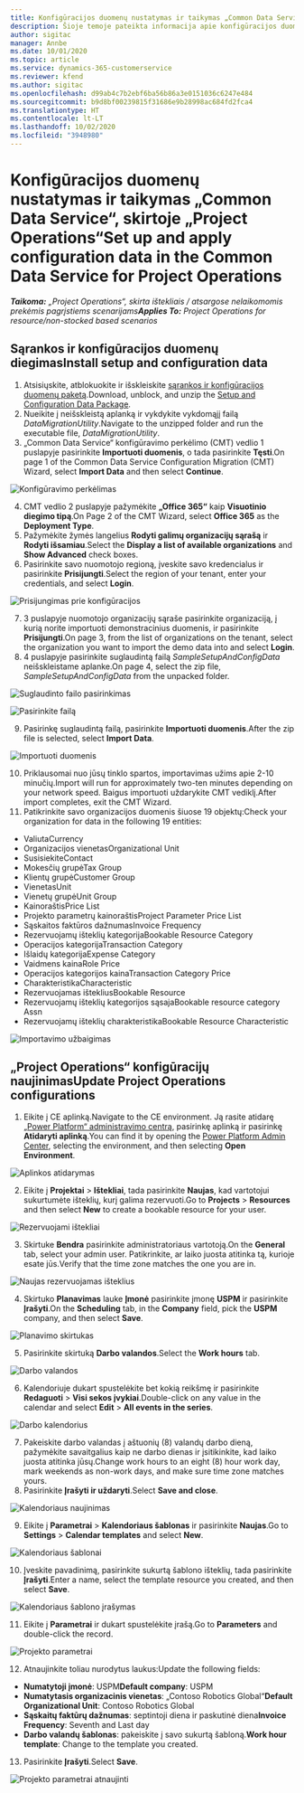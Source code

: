 ```yaml
---
title: Konfigūracijos duomenų nustatymas ir taikymas „Common Data Service“, skirtoje „Project Operations“
description: Šioje temoje pateikta informacija apie konfigūracijos duomenų nustatymą ir taikymą dalyje „Project Operations“.
author: sigitac
manager: Annbe
ms.date: 10/01/2020
ms.topic: article
ms.service: dynamics-365-customerservice
ms.reviewer: kfend
ms.author: sigitac
ms.openlocfilehash: d99ab4c7b2ebf6ba56b86a3e0151036c6247e484
ms.sourcegitcommit: b9d8bf00239815f31686e9b28998ac684fd2fca4
ms.translationtype: HT
ms.contentlocale: lt-LT
ms.lasthandoff: 10/02/2020
ms.locfileid: "3948980"
---
```

# <a name="set-up-and-apply-configuration-data-in-the-common-data-service-for-project-operations"></a><span data-ttu-id="637cc-103">Konfigūracijos duomenų nustatymas ir taikymas „Common Data Service“, skirtoje „Project Operations“</span><span class="sxs-lookup"><span data-stu-id="637cc-103">Set up and apply configuration data in the Common Data Service for Project Operations</span></span>

<span data-ttu-id="637cc-104">_**Taikoma:** „Project Operations“, skirta ištekliais / atsargose nelaikomomis prekėmis pagrįstiems scenarijams_</span><span class="sxs-lookup"><span data-stu-id="637cc-104">_**Applies To:** Project Operations for resource/non-stocked based scenarios_</span></span>

## <a name="install-setup-and-configuration-data"></a><span data-ttu-id="637cc-105">Sąrankos ir konfigūracijos duomenų diegimas</span><span class="sxs-lookup"><span data-stu-id="637cc-105">Install setup and configuration data</span></span>

1. <span data-ttu-id="637cc-106">Atsisiųskite, atblokuokite ir išskleiskite [sąrankos ir konfigūracijos duomenų paketą](https://download.microsoft.com/download/1/3/4/1349369c-6209-42b7-b3b4-5be0e67cacd8/ProjOpsSampleSetupData-%20Integrated%20UR1.zip).</span><span class="sxs-lookup"><span data-stu-id="637cc-106">Download, unblock, and unzip the [Setup and Configuration Data Package](https://download.microsoft.com/download/1/3/4/1349369c-6209-42b7-b3b4-5be0e67cacd8/ProjOpsSampleSetupData-%20Integrated%20UR1.zip).</span></span>
2. <span data-ttu-id="637cc-107">Nueikite į neišskleistą aplanką ir vykdykite vykdomąjį failą *DataMigrationUtility*.</span><span class="sxs-lookup"><span data-stu-id="637cc-107">Navigate to the unzipped folder and run the executable file, *DataMigrationUtility*.</span></span>
3. <span data-ttu-id="637cc-108">„Common Data Service“ konfigūravimo perkėlimo (CMT) vedlio 1 puslapyje pasirinkite **Importuoti duomenis**, o tada pasirinkite **Tęsti**.</span><span class="sxs-lookup"><span data-stu-id="637cc-108">On page 1 of the Common Data Service Configuration Migration (CMT) Wizard, select **Import Data** and then select **Continue**.</span></span>

![Konfigūravimo perkėlimas](./media/1ConfigurationMigration.png)

4. <span data-ttu-id="637cc-110">CMT vedlio 2 puslapyje pažymėkite **„Office 365“** kaip **Visuotinio diegimo tipą**.</span><span class="sxs-lookup"><span data-stu-id="637cc-110">On Page 2 of the CMT Wizard, select **Office 365** as the **Deployment Type**.</span></span>
5. <span data-ttu-id="637cc-111">Pažymėkite žymės langelius **Rodyti galimų organizacijų sąrašą** ir **Rodyti išsamiau**.</span><span class="sxs-lookup"><span data-stu-id="637cc-111">Select the **Display a list of available organizations** and **Show Advanced** check boxes.</span></span>
6. <span data-ttu-id="637cc-112">Pasirinkite savo nuomotojo regioną, įveskite savo kredencialus ir pasirinkite **Prisijungti**.</span><span class="sxs-lookup"><span data-stu-id="637cc-112">Select the region of your tenant, enter your credentials, and select **Login**.</span></span>

![Prisijungimas prie konfigūracijos](./media/2ConfigurationSignin.png)

7. <span data-ttu-id="637cc-114">3 puslapyje nuomotojo organizacijų sąraše pasirinkite organizaciją, į kurią norite importuoti demonstracinius duomenis, ir pasirinkite **Prisijungti**.</span><span class="sxs-lookup"><span data-stu-id="637cc-114">On page 3, from the list of organizations on the tenant, select the organization you want to import the demo data into and select **Login**.</span></span>
8. <span data-ttu-id="637cc-115">4 puslapyje pasirinkite suglaudintą failą *SampleSetupAndConfigData* neišskleistame aplanke.</span><span class="sxs-lookup"><span data-stu-id="637cc-115">On page 4, select the zip file, *SampleSetupAndConfigData* from the unpacked folder.</span></span>

![Suglaudinto failo pasirinkimas](./media/3ZipFile.png)

![Pasirinkite failą](./media/4SelectAFile.png)

9. <span data-ttu-id="637cc-118">Pasirinkę suglaudintą failą, pasirinkite **Importuoti duomenis**.</span><span class="sxs-lookup"><span data-stu-id="637cc-118">After the zip file is selected, select **Import Data**.</span></span>

![Importuoti duomenis](./media/5ImportData.png)

10. <span data-ttu-id="637cc-120">Priklausomai nuo jūsų tinklo spartos, importavimas užims apie 2-10 minučių.</span><span class="sxs-lookup"><span data-stu-id="637cc-120">Import will run for approximately two-ten minutes depending on your network speed.</span></span> <span data-ttu-id="637cc-121">Baigus importuoti uždarykite CMT vediklį.</span><span class="sxs-lookup"><span data-stu-id="637cc-121">After import completes, exit the CMT Wizard.</span></span> 
11. <span data-ttu-id="637cc-122">Patikrinkite savo organizacijos duomenis šiuose 19 objektų:</span><span class="sxs-lookup"><span data-stu-id="637cc-122">Check your organization for data in the following 19 entities:</span></span>

  - <span data-ttu-id="637cc-123">Valiuta</span><span class="sxs-lookup"><span data-stu-id="637cc-123">Currency</span></span>
  - <span data-ttu-id="637cc-124">Organizacijos vienetas</span><span class="sxs-lookup"><span data-stu-id="637cc-124">Organizational Unit</span></span>
  - <span data-ttu-id="637cc-125">Susisiekite</span><span class="sxs-lookup"><span data-stu-id="637cc-125">Contact</span></span>
  - <span data-ttu-id="637cc-126">Mokesčių grupė</span><span class="sxs-lookup"><span data-stu-id="637cc-126">Tax Group</span></span>
  - <span data-ttu-id="637cc-127">Klientų grupė</span><span class="sxs-lookup"><span data-stu-id="637cc-127">Customer Group</span></span>
  - <span data-ttu-id="637cc-128">Vienetas</span><span class="sxs-lookup"><span data-stu-id="637cc-128">Unit</span></span>
  - <span data-ttu-id="637cc-129">Vienetų grupė</span><span class="sxs-lookup"><span data-stu-id="637cc-129">Unit Group</span></span>
  - <span data-ttu-id="637cc-130">Kainoraštis</span><span class="sxs-lookup"><span data-stu-id="637cc-130">Price List</span></span>
  - <span data-ttu-id="637cc-131">Projekto parametrų kainoraštis</span><span class="sxs-lookup"><span data-stu-id="637cc-131">Project Parameter Price List</span></span>
  - <span data-ttu-id="637cc-132">Sąskaitos faktūros dažnumas</span><span class="sxs-lookup"><span data-stu-id="637cc-132">Invoice Frequency</span></span>
  - <span data-ttu-id="637cc-133">Rezervuojamų išteklių kategorija</span><span class="sxs-lookup"><span data-stu-id="637cc-133">Bookable Resource Category</span></span>
  - <span data-ttu-id="637cc-134">Operacijos kategorija</span><span class="sxs-lookup"><span data-stu-id="637cc-134">Transaction Category</span></span>
  - <span data-ttu-id="637cc-135">Išlaidų kategorija</span><span class="sxs-lookup"><span data-stu-id="637cc-135">Expense Category</span></span>
  - <span data-ttu-id="637cc-136">Vaidmens kaina</span><span class="sxs-lookup"><span data-stu-id="637cc-136">Role Price</span></span>
  - <span data-ttu-id="637cc-137">Operacijos kategorijos kaina</span><span class="sxs-lookup"><span data-stu-id="637cc-137">Transaction Category Price</span></span>
  - <span data-ttu-id="637cc-138">Charakteristika</span><span class="sxs-lookup"><span data-stu-id="637cc-138">Characteristic</span></span>
  - <span data-ttu-id="637cc-139">Rezervuojamas išteklius</span><span class="sxs-lookup"><span data-stu-id="637cc-139">Bookable Resource</span></span>
  - <span data-ttu-id="637cc-140">Rezervuojamų išteklių kategorijos sąsaja</span><span class="sxs-lookup"><span data-stu-id="637cc-140">Bookable resource category Assn</span></span>
  - <span data-ttu-id="637cc-141">Rezervuojamų išteklių charakteristika</span><span class="sxs-lookup"><span data-stu-id="637cc-141">Bookable Resource Characteristic</span></span>

![Importavimo užbaigimas](./media/6CompleteImport.png)

## <a name="update-project-operations-configurations"></a><span data-ttu-id="637cc-143">„Project Operations“ konfigūracijų naujinimas</span><span class="sxs-lookup"><span data-stu-id="637cc-143">Update Project Operations configurations</span></span>

1. <span data-ttu-id="637cc-144">Eikite į CE aplinką.</span><span class="sxs-lookup"><span data-stu-id="637cc-144">Navigate to the CE environment.</span></span> <span data-ttu-id="637cc-145">Ją rasite atidarę [„Power Platform“ administravimo centrą](https://admin.powerplatform.microsoft.com/environments), pasirinkę aplinką ir pasirinkę **Atidaryti aplinką**.</span><span class="sxs-lookup"><span data-stu-id="637cc-145">You can find it by opening the [Power Platform Admin Center](https://admin.powerplatform.microsoft.com/environments), selecting the environment, and then selecting **Open Environment**.</span></span> 

![Aplinkos atidarymas](./media/7OpenEnvironment.png)

2. <span data-ttu-id="637cc-147">Eikite į **Projektai** > **Ištekliai**, tada pasirinkite **Naujas**, kad vartotojui sukurtumėte išteklių, kurį galima rezervuoti.</span><span class="sxs-lookup"><span data-stu-id="637cc-147">Go to **Projects** > **Resources** and then select **New** to create a bookable resource for your user.</span></span>

![Rezervuojami ištekliai](./media/8BookableResources.png)

3. <span data-ttu-id="637cc-149">Skirtuke **Bendra** pasirinkite administratoriaus vartotoją.</span><span class="sxs-lookup"><span data-stu-id="637cc-149">On the **General** tab, select your admin user.</span></span> <span data-ttu-id="637cc-150">Patikrinkite, ar laiko juosta atitinka tą, kurioje esate jūs.</span><span class="sxs-lookup"><span data-stu-id="637cc-150">Verify that the time zone matches the one you are in.</span></span> 

![Naujas rezervuojamas išteklius](./media/9NewBookableResource.png)

4. <span data-ttu-id="637cc-152">Skirtuko **Planavimas** lauke **Įmonė** pasirinkite įmonę **USPM** ir pasirinkite **Įrašyti**.</span><span class="sxs-lookup"><span data-stu-id="637cc-152">On the **Scheduling** tab, in the **Company** field, pick the **USPM** company, and then select **Save**.</span></span> 

![Planavimo skirtukas](./media/10SchedulingTab.png)

5. <span data-ttu-id="637cc-154">Pasirinkite skirtuką **Darbo valandos**.</span><span class="sxs-lookup"><span data-stu-id="637cc-154">Select the **Work hours** tab.</span></span>  

![Darbo valandos](./media/11WorkHours.png)

6. <span data-ttu-id="637cc-156">Kalendoriuje dukart spustelėkite bet kokią reikšmę ir pasirinkite **Redaguoti** > **Visi sekos įvykiai**.</span><span class="sxs-lookup"><span data-stu-id="637cc-156">Double-click on any value in the calendar and select **Edit** > **All events in the series**.</span></span> 

![Darbo kalendorius](./media/12WorkCalendar.png)

7. <span data-ttu-id="637cc-158">Pakeiskite darbo valandas į aštuonių (8) valandų darbo dieną, pažymėkite savaitgalius kaip ne darbo dienas ir įsitikinkite, kad laiko juosta atitinka jūsų.</span><span class="sxs-lookup"><span data-stu-id="637cc-158">Change work hours to an eight (8) hour work day, mark weekends as non-work days, and make sure time zone matches yours.</span></span> 
8. <span data-ttu-id="637cc-159">Pasirinkite **Įrašyti ir uždaryti**.</span><span class="sxs-lookup"><span data-stu-id="637cc-159">Select **Save and close**.</span></span>

![Kalendoriaus naujinimas](./media/13UpdateCalendar.png)

9. <span data-ttu-id="637cc-161">Eikite į **Parametrai** > **Kalendoriaus šablonas** ir pasirinkite **Naujas**.</span><span class="sxs-lookup"><span data-stu-id="637cc-161">Go to **Settings** > **Calendar templates** and select **New**.</span></span>
 
 ![Kalendoriaus šablonai](./media/14CalendarTemplates.png)
 
 10. <span data-ttu-id="637cc-163">Įveskite pavadinimą, pasirinkite sukurtą šablono išteklių, tada pasirinkite **Įrašyti**.</span><span class="sxs-lookup"><span data-stu-id="637cc-163">Enter a name, select the template resource you created, and then select **Save**.</span></span> 
 
 ![Kalendoriaus šablono įrašymas](./media/15SaveCalendarTemplate.png)
 
 11. <span data-ttu-id="637cc-165">Eikite į **Parametrai** ir dukart spustelėkite įrašą.</span><span class="sxs-lookup"><span data-stu-id="637cc-165">Go to **Parameters** and double-click the record.</span></span> 
 
 ![Projekto parametrai](./media/16ProjectParameters.png)
 
12. <span data-ttu-id="637cc-167">Atnaujinkite toliau nurodytus laukus:</span><span class="sxs-lookup"><span data-stu-id="637cc-167">Update the following fields:</span></span>

 - <span data-ttu-id="637cc-168">**Numatytoji įmonė**: USPM</span><span class="sxs-lookup"><span data-stu-id="637cc-168">**Default company**: USPM</span></span>
 - <span data-ttu-id="637cc-169">**Numatytasis organizacinis vienetas**: „Contoso Robotics Global“</span><span class="sxs-lookup"><span data-stu-id="637cc-169">**Default Organizational Unit**: Contoso Robotics Global</span></span>
 - <span data-ttu-id="637cc-170">**Sąskaitų faktūrų dažnumas**: septintoji diena ir paskutinė diena</span><span class="sxs-lookup"><span data-stu-id="637cc-170">**Invoice Frequency**: Seventh and Last day</span></span>
 - <span data-ttu-id="637cc-171">**Darbo valandų šablonas**: pakeiskite į savo sukurtą šabloną.</span><span class="sxs-lookup"><span data-stu-id="637cc-171">**Work hour template**: Change to the template you created.</span></span>

13. <span data-ttu-id="637cc-172">Pasirinkite **Įrašyti**.</span><span class="sxs-lookup"><span data-stu-id="637cc-172">Select **Save**.</span></span> 

![Projekto parametrai atnaujinti](./media/17UpdatedProjectParameters.png)
